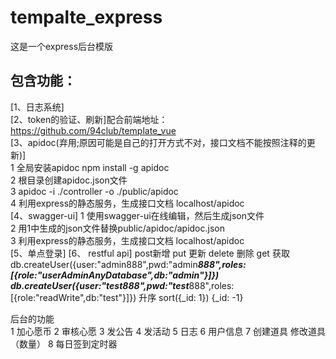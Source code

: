 # tempalte_express
这是一个express后台模版

## 包含功能：

[1、日志系统]<br/>
[2、token的验证、刷新]配合前端地址： https://github.com/94club/template_vue<br/>
[3、apidoc(弃用;原因可能是自己的打开方式不对，接口文档不能按照注释的更新)]<br/>
1 全局安装apidoc npm install -g apidoc <br/>
2 根目录创建apidoc.json文件 <br/>
3 apidoc -i ./controller -o ./public/apidoc<br/>
4 利用express的静态服务，生成接口文档 localhost/apidoc<br/>
[4、swagger-ui]
1 使用swagger-ui在线编辑，然后生成json文件<br/>
2 用1中生成的json文件替换public/apidoc/apidoc.json<br/>
3 利用express的静态服务，生成接口文档 localhost/apidoc<br/>
[5、单点登录]
[6、 restful api]
post新增 put 更新 delete 删除 get 获取
db.createUser({user:"admin888",pwd:"admin***888",roles:[{role:"userAdminAnyDatabase",db:"admin"}]})
db.createUser({user:"test888",pwd:"test***888",roles:[{role:"readWrite",db:"test"}]})
升序 sort({_id: 1}) {_id: -1}

后台的功能   
1 加心愿币
2 审核心愿
3 发公告
4 发活动
5 日志
6 用户信息
7 创建道具  修改道具（数量）
8 每日签到定时器


